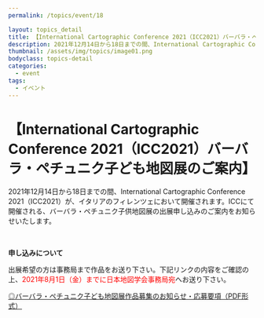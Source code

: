 ```yaml
---
permalink: /topics/event/18

layout: topics_detail
title: 【International Cartographic Conference 2021（ICC2021）バーバラ・ペチュニク子ども地図展のご案内】
description: 2021年12月14日から18日までの間、International Cartographic Conference 2021（ICC2021）が、イタリアのフィレンツェにおいて開催されます。
thumbnail: /assets/img/topics/image01.png
bodyclass: topics-detail
categories:
  - event
tags:
  - イベント
---
```


# 【International Cartographic Conference 2021（ICC2021）バーバラ・ペチュニク子ども地図展のご案内】

2021年12月14日から18日までの間、International Cartographic Conference 2021（ICC2021）が、イタリアのフィレンツェにおいて開催されます。ICCにて開催される、バーバラ・ペチュニク子供地図展の出展申し込みのご案内をお知らせいたします。

<br>

**申し込みについて**

出展希望の方は事務局まで作品をお送り下さい。下記リンクの内容をご確認の上、<font color="#ff0000">2021年8月1日（金）までに日本地図学会事務局宛</font>へお送り下さい。

[◎バーバラ・ペチュニク子ども地図展作品募集のお知らせ・応募要項（PDF形式）](../../archive/file/entry/iccBarbaraPetchenik2021.pdf)
